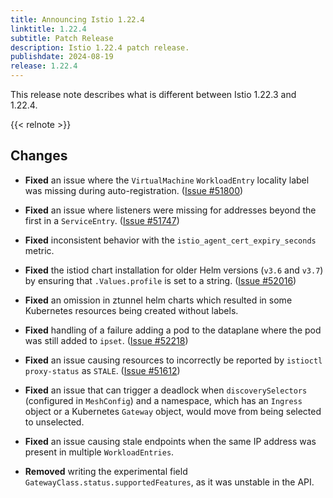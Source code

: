 ```yaml
---
title: Announcing Istio 1.22.4
linktitle: 1.22.4
subtitle: Patch Release
description: Istio 1.22.4 patch release.
publishdate: 2024-08-19
release: 1.22.4
---
```


This release note describes what is different between Istio 1.22.3 and 1.22.4.

{{< relnote >}}

## Changes

- **Fixed** an issue where the `VirtualMachine` `WorkloadEntry` locality label was missing during auto-registration.
  ([Issue #51800](https://github.com/istio/istio/issues/51800))

- **Fixed** an issue where listeners were missing for addresses beyond the first in a `ServiceEntry`.
  ([Issue #51747](https://github.com/istio/istio/issues/51747))

- **Fixed** inconsistent behavior with the `istio_agent_cert_expiry_seconds` metric.

- **Fixed** the istiod chart installation for older Helm versions (`v3.6` and `v3.7`) by ensuring that `.Values.profile` is set to a string.
  ([Issue #52016](https://github.com/istio/istio/issues/52016))

- **Fixed** an omission in ztunnel helm charts which resulted in some Kubernetes resources being created without labels.

- **Fixed** handling of a failure adding a pod to the dataplane where the pod was still added to `ipset`.
  ([Issue #52218](https://github.com/istio/istio/issues/52218))

- **Fixed** an issue causing resources to incorrectly be reported by `istioctl proxy-status` as `STALE`.
  ([Issue #51612](https://github.com/istio/istio/issues/51612))

- **Fixed** an issue that can trigger a deadlock when `discoverySelectors` (configured in `MeshConfig`) and a namespace,
  which has an `Ingress` object or a Kubernetes `Gateway` object, would move from being selected to unselected.

- **Fixed** an issue causing stale endpoints when the same IP address was present in multiple `WorkloadEntries`.

- **Removed** writing the experimental field `GatewayClass.status.supportedFeatures`, as it was unstable in the API.
